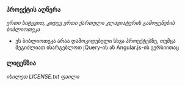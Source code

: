 ### პროექტის აღწერა

_ერთი სიტყვით, კიდევ ერთი ქართული კლავიატურის გამოყენების ბიბლიოთეკა_ 

- ეს ბიბლიოთეკა არაა დამოკიდებული სხვა პროექტებზე, თუმცა შეგიძლიათ ისარგებლოთ jQuery-ის ან Angular.js-ის ვერსიითაც

### ლიცენზია

_იხილეთ LICENSE.txt ფაილი_